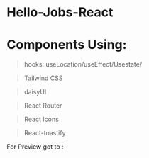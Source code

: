# Hello-Jobs-React

# Components Using:

>hooks: useLocation/useEffect/Usestate/

>Tailwind CSS

> daisyUI

> React Router

> React Icons 

> React-toastify



For Preview got to : 
